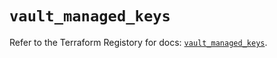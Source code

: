 # `vault_managed_keys`

Refer to the Terraform Registory for docs: [`vault_managed_keys`](https://registry.terraform.io/providers/hashicorp/vault/3.17.0/docs/resources/managed_keys).
